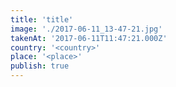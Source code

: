 ```yaml
---
title: 'title'
image: './2017-06-11_13-47-21.jpg'
takenAt: '2017-06-11T11:47:21.000Z'
country: '<country>'
place: '<place>'
publish: true
---
```

